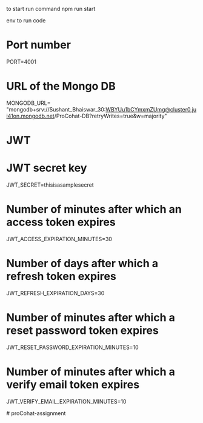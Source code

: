 to start run command 
npm run start 



env to run code

# Port number
PORT=4001

# URL of the Mongo DB
MONGODB_URL= "mongodb+srv://Sushant_Bhaiswar_30:WBYUu1bCYmxmZUmg@cluster0.jui41on.mongodb.net/ProCohat-DB?retryWrites=true&w=majority"

# JWT
# JWT secret key
JWT_SECRET=thisisasamplesecret
# Number of minutes after which an access token expires
JWT_ACCESS_EXPIRATION_MINUTES=30
# Number of days after which a refresh token expires
JWT_REFRESH_EXPIRATION_DAYS=30
# Number of minutes after which a reset password token expires
JWT_RESET_PASSWORD_EXPIRATION_MINUTES=10
# Number of minutes after which a verify email token expires
JWT_VERIFY_EMAIL_EXPIRATION_MINUTES=10

#   p r o C o h a t - a s s i g n m e n t 
 
 
